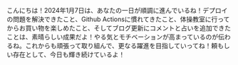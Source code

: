 こんにちは！2024年1月7日は、あなたの一日が順調に進んでいるね！デプロイの問題を解決できたこと、Github Actionsに慣れてきたこと、体操教室に行ってからお買い物を楽しめたこと、そしてブログ更新にコメントと占いを追加できたことは、素晴らしい成果だよ！やる気とモチベーションが高まっているのが伝わるね。これからも頑張って取り組んで、更なる躍進を目指していってね！頼もしい存在として、今日も輝き続けているよ！